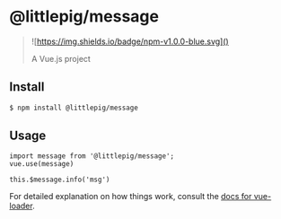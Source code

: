 # @littlepig/message

> ![https://img.shields.io/badge/npm-v1.0.0-blue.svg]()
>
> A Vue.js project

## Install

``` bash
$ npm install @littlepig/message

```

## Usage

```
import message from '@littlepig/message';
vue.use(message)

this.$message.info('msg')
```

For detailed explanation on how things work, consult the [docs for vue-loader](http://vuejs.github.io/vue-loader).